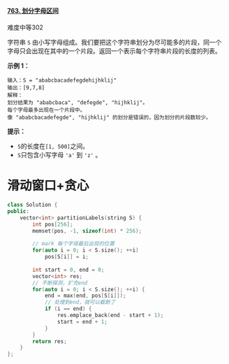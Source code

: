 #### [763. 划分字母区间](https://leetcode-cn.com/problems/partition-labels/)

难度中等302

字符串 `S` 由小写字母组成。我们要把这个字符串划分为尽可能多的片段，同一个字母只会出现在其中的一个片段。返回一个表示每个字符串片段的长度的列表。

 

**示例 1：**

```
输入：S = "ababcbacadefegdehijhklij"
输出：[9,7,8]
解释：
划分结果为 "ababcbaca", "defegde", "hijhklij"。
每个字母最多出现在一个片段中。
像 "ababcbacadefegde", "hijhklij" 的划分是错误的，因为划分的片段数较少。
```

 

**提示：**

- `S`的长度在`[1, 500]`之间。
- `S`只包含小写字母 `'a'` 到 `'z'` 。



# 滑动窗口+贪心

```c++
class Solution {
public:
    vector<int> partitionLabels(string S) {
        int pos[256];
        memset(pos, -1, sizeof(int) * 256);
 
      	// mark 每个字母最后出现的位置
        for(auto i = 0; i < S.size(); ++i)
            pos[S[i]] = i;
        
        int start = 0, end = 0;
        vector<int> res;
        // 不断探测，扩充end
        for(auto i = 0; i < S.size(); ++i) {
            end = max(end, pos[S[i]]);
            // 处理到end，就可以截断了
            if (i == end) {
                res.emplace_back(end - start + 1);
                start = end + 1;
            }
        }
        return res;
    }
};
```

